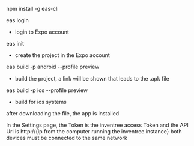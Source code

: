 npm install -g eas-cli

eas login 
- login to Expo account

eas init 
- create the project in the Expo account

eas build -p android --profile preview 
- build the project, a link will be shown that leads to the .apk file 

eas build -p ios --profile preview
- build for ios systems

after downloading the file, the app is installed

In the Settings page, the Token is the inventree access Token and the API Url is http://{ip from the computer running the inventree instance} both devices must be connected to the same network
